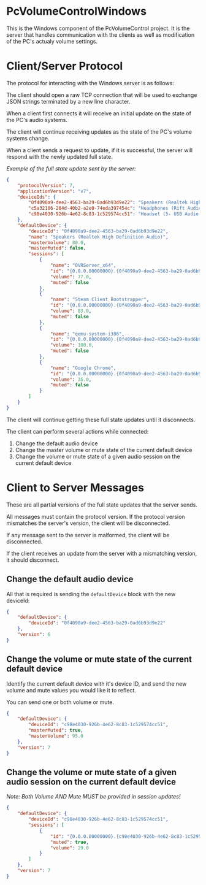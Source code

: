 # PcVolumeControlWindows
This is the Windows component of the PcVolumeControl project. It is the server that handles communication with the clients as well as modification of the PC's actualy volume settings.

# Client/Server Protocol
The protocol for interacting with the Windows server is as follows:

The client should open a raw TCP connection that will be used to exchange JSON strings terminated by a new line character.

When a client first connects it will receive an initial update on the state of the PC's audio systems.

The client will continue receiving updates as the state of the PC's volume systems change.

When a client sends a request to update, if it is successful, the server will respond with the newly updated full state.

_Example of the full state update sent by the server:_
```json
{
    "protocolVersion": 7,
    "applicationVersion": "v7",
    "deviceIds": {
        "0f4090a9-dee2-4563-ba29-0ad6b93d9e22": "Speakers (Realtek High Definition Audio)",
        "c5a32106-264d-40b2-a2e0-74eda397454c": "Headphones (Rift Audio)",
        "c98e4030-926b-4e62-8c83-1c529574cc51": "Headset (5- USB Audio Device)"
    },
    "defaultDevice": {
        "deviceId": "0f4090a9-dee2-4563-ba29-0ad6b93d9e22",
        "name": "Speakers (Realtek High Definition Audio)",
        "masterVolume": 80.0,
        "masterMuted": false,
        "sessions": [
            {
                "name": "OVRServer_x64",
                "id": "{0.0.0.00000000}.{0f4090a9-dee2-4563-ba29-0ad6b93d9e22}|\\Device\\HarddiskVolume2\\Program Files\\Oculus\\Support\\oculus-runtime\\OVRServer_x64.exe%b{00000000-0000-0000-0000-000000000000}",
                "volume": 77.0,
                "muted": false
            },
            {
                "name": "Steam Client Bootstrapper",
                "id": "{0.0.0.00000000}.{0f4090a9-dee2-4563-ba29-0ad6b93d9e22}|\\Device\\HarddiskVolume2\\Program Files (x86)\\Steam\\Steam.exe%b{00000000-0000-0000-0000-000000000000}",
                "volume": 83.0,
                "muted": false
            },
            {
                "name": "qemu-system-i386",
                "id": "{0.0.0.00000000}.{0f4090a9-dee2-4563-ba29-0ad6b93d9e22}|\\Device\\HarddiskVolume2\\Users\\adamw\\AppData\\Local\\Android\\sdk\\emulator\\qemu\\windows-x86_64\\qemu-system-i386.exe%b{00000000-0000-0000-0000-000000000000}",
                "volume": 100.0,
                "muted": false
            },
            {
                "name": "Google Chrome",
                "id": "{0.0.0.00000000}.{0f4090a9-dee2-4563-ba29-0ad6b93d9e22}|\\Device\\HarddiskVolume2\\Program Files (x86)\\Google\\Chrome\\Application\\chrome.exe%b{00000000-0000-0000-0000-000000000000}",
                "volume": 35.0,
                "muted": false
            }
        ]
    }
}
```

The client will continue getting these full state updates until it disconnects.

The client can perform several actions while connected:
1. Change the default audio device
1. Change the master volume or mute state of the current default device
1. Change the volume or mute state of a given audio session on the current default device

# Client to Server Messages
These are all partial versions of the full state updates that the server sends.

All messages must contain the protocol version. If the protocol version mismatches the server's version, the client will be disconnected.

If any message sent to the server is malformed, the client will be disconnected.

If the client receives an update from the server with a mismatching version, it should disconnect.

## Change the default audio device
All that is required is sending the `defaultDevice` block with the new deviceId:
```json
{
    "defaultDevice": {
        "deviceId": "0f4090a9-dee2-4563-ba29-0ad6b93d9e22"
    },
    "version": 6
}
```

## Change the volume or mute state of the current default device
Identify the current default device with it's device ID, and send the new volume and mute values you would like it to reflect.

You can send one or both volume or mute.
```json
{
    "defaultDevice": {
        "deviceId": "c98e4030-926b-4e62-8c83-1c529574cc51",
        "masterMuted": true,
        "masterVolume": 95.0
    },
    "version": 7
}
```

## Change the volume or mute state of a given audio session on the current default device
_Note: Both Volume AND Mute MUST be provided in session updates!_
```json
{
    "defaultDevice": {
        "deviceId": "c98e4030-926b-4e62-8c83-1c529574cc51",
        "sessions": [
            {
                "id": "{0.0.0.00000000}.{c98e4030-926b-4e62-8c83-1c529574cc51}|\\Device\\HarddiskVolume2\\Program Files (x86)\\Google\\Chrome\\Application\\chrome.exe%b{00000000-0000-0000-0000-000000000000}",
                "muted": true,
                "volume": 29.0
            }
        ]
    },
    "version": 7
}
```
